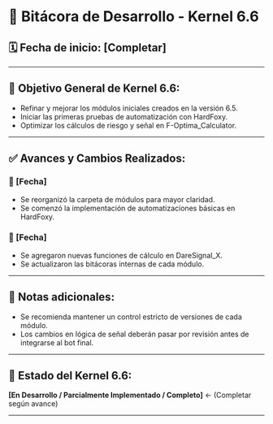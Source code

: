 # 📜 Bitácora de Desarrollo - Kernel 6.6

## 🗓️ Fecha de inicio: [Completar]

---

## 🎯 Objetivo General de Kernel 6.6:

- Refinar y mejorar los módulos iniciales creados en la versión 6.5.
- Iniciar las primeras pruebas de automatización con HardFoxy.
- Optimizar los cálculos de riesgo y señal en F-Optima_Calculator.

---

## ✅ Avances y Cambios Realizados:

### 📅 [Fecha]
- Se reorganizó la carpeta de módulos para mayor claridad.
- Se comenzó la implementación de automatizaciones básicas en HardFoxy.

### 📅 [Fecha]
- Se agregaron nuevas funciones de cálculo en DareSignal_X.
- Se actualizaron las bitácoras internas de cada módulo.

---

## 🧱 Notas adicionales:

- Se recomienda mantener un control estricto de versiones de cada módulo.
- Los cambios en lógica de señal deberán pasar por revisión antes de integrarse al bot final.

---

## 🦊 Estado del Kernel 6.6:  
**[En Desarrollo / Parcialmente Implementado / Completo]** ← (Completar según avance)

---
